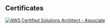 ## Certificates

[![AWS Certified Solutions Architect - Associate](aws-certified-solutions-architect-associate-open-badge-v3)](https://www.credly.com/badges/a0cb166b-4cb5-4f8d-a40a-b2bf3b7e444d/public_url)

